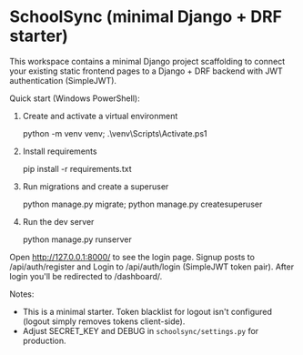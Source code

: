 # SchoolSync (minimal Django + DRF starter)

This workspace contains a minimal Django project scaffolding to connect your existing static frontend pages to a Django + DRF backend with JWT authentication (SimpleJWT).

Quick start (Windows PowerShell):

1. Create and activate a virtual environment

   python -m venv venv; .\venv\Scripts\Activate.ps1

2. Install requirements

   pip install -r requirements.txt

3. Run migrations and create a superuser

   python manage.py migrate; python manage.py createsuperuser

4. Run the dev server

   python manage.py runserver

Open http://127.0.0.1:8000/ to see the login page. Signup posts to /api/auth/register and Login to /api/auth/login (SimpleJWT token pair). After login you'll be redirected to /dashboard/.

Notes:
- This is a minimal starter. Token blacklist for logout isn't configured (logout simply removes tokens client-side).
- Adjust SECRET_KEY and DEBUG in `schoolsync/settings.py` for production.
